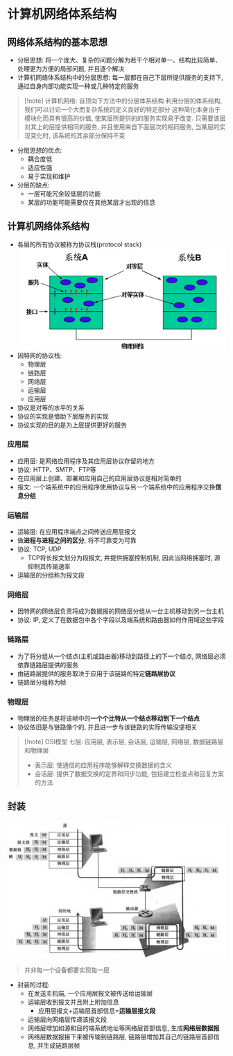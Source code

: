 # 计算机网络体系结构
## 网络体系结构的基本思想
- 分层思想: 将一个庞大、复杂的问题分解为若干个相对单一、结构比较简单、处理更为方便的局部问题, 并且逐个解决
- 计算机网络体系结构中的分层思想: 每一层都在自己下层所提供服务的支持下, 通过自身内部功能实现一种或几种特定的服务
> [!note] 计算机网络: 自顶向下方法中的分层体系结构
> 利用分层的体系结构, 我们可以讨论一个大而复杂系统的定义良好的特定部分
> 这种简化本身由于模块化而具有很高的价值, 使某层所提供的的服务实现易于改变. 
> 只需要该层对其上的层提供相同的服务, 并且使用来自下面层次的相同服务, 当某层的实现变化时, 该系统的其余部分保持不变
- 分层思想的优点:
	- 耦合度低
	- 适应性强
	- 易于实现和维护
- 分层的缺点:
	- 一层可能冗余较低层的功能
	- 某层的功能可能需要仅在其他某层才出现的信息
## 计算机网络体系结构
- 各层的所有协议被称为协议栈(protocol stack)
![image.png](https://raw.githubusercontent.com/alwaysmissin/picgo/main/20230923102613.png)
- 因特网的协议栈:
	- 物理层
	- 链路层
	- 网络层
	- 运输层
	- 应用层
- 协议是对等的水平的关系
- 协议的实现是借助下层服务的实现
- 协议实现的目的是为上层提供更好的服务
### 应用层
- 应用层: 是网络应用程序及其应用层协议存留的地方
- 协议: HTTP、SMTP、FTP等
- 在应用层上创建、部署和应用自己的应用层协议是相对简单的
- 报文: 一个端系统中的应用程序使用协议与另一个端系统中的应用程序交换**信息分组**

### 运输层
- 运输层: 在应用程序端点之间传送应用层报文
- 做**进程与进程之间的区分**, 将不可靠变为可靠
- 协议: TCP, UDP
	- TCP将长报文划分为段报文, 并提供拥塞控制机制, 因此当网络拥塞时, 源抑制其传输速率
- 运输层的分组称为报文段

### 网络层
- 因特网的网络层负责将成为数据报的网络层分组从一台主机移动到另一台主机
- 协议: IP, 定义了在数据包中各个字段以及端系统和路由器如何作用域这些字段

### 链路层
- 为了将分组从一个结点(主机或路由器)移动到路径上的下一个结点, 网络层必须依靠链路层提供的服务
- 由链路层提供的服务取决于应用于该链路的特定**链路层协议**
- 链路层分组称为帧

### 物理层
- 物理层的任务是将该帧中的**一个个比特从一个结点移动到下一个结点**
- 协议依旧是与链路像个的, 并且进一步与该链路的实际传输没提相关

> [!note] OSI模型
> 七层: 应用层, 表示层, 会话层, 运输层, 网络层, 数据链路层和物理层
> - 表示层: 使通信的应用程序能够解释交换数据的含义
> - 会话层: 提供了数据交换的定界和同步功能, 包括建立检查点和回复方案的方法

## 封装
![image.png](https://raw.githubusercontent.com/alwaysmissin/picgo/main/20230923103123.png)
> 并非每一个设备都要实现每一层
- 封装的过程: 
	- 在发送主机端, 一个应用层报文被传送给运输层
	- 运输层收到报文并且附上附加信息
		- 应用层报文+运输层首部信息=**运输层报文段**
	- 运输层向网络层传递该报文段
	- 网络层增加如源和目的端系统地址等网络层首部信息, 生成**网络层数据报**
	- 网络层数据报接下来被传输到链路层, 链路层增加其自己的链路层首部信息, 并生成链路层帧